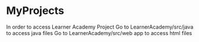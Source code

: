 # MyProjects
In order to access Learner Academy Project
Go to LearnerAcademy/src/java to access java files
Go to LearnerAcademy/src/web app to access html files
